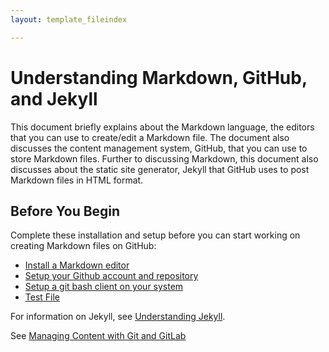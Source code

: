 ```yaml
---
layout: template_fileindex

---
```




# Understanding Markdown, GitHub, and Jekyll  

This document briefly explains about the Markdown language, the editors that you can use to create/edit a Markdown file. The document also discusses the content management system, GitHub, that you can use to store Markdown files. Further to discussing Markdown, this document also discusses about the static site generator, Jekyll that GitHub uses to post Markdown files in HTML format.

## Before You Begin

Complete these installation and setup before you can start working on creating Markdown files on GitHub:

- [Install a Markdown editor](topics/markdown.md)
- [Setup your Github account and repository](topics/github.md)
- [Setup a git bash client on your system](topics/download_and_install_git_bash.md)
- [Test File](test.md)

For information on Jekyll, see [Understanding Jekyll](topics/jekyll.md).

See [Managing Content with Git and GitLab](topics/twt-article.md)
